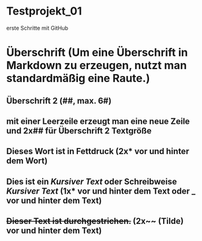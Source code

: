 # Testprojekt_01
erste Schritte mit GitHub
# Überschrift (Um eine Überschrift in Markdown zu erzeugen, nutzt man standardmäßig eine Raute.)
## Überschrift 2 (##, max. 6#)
## mit einer Leerzeile erzeugt man eine neue Zeile und 2x## für Überschrift 2 Textgröße

## Dieses **Wort** ist in Fettdruck (2x* vor und hinter dem Wort)

## Dies ist ein *Kursiver Text* oder Schreibweise _Kursiver Text_ (1x* vor und hinter dem Text oder _ vor und hinter dem Text)

## ~~Dieser Text ist durchgestrichen.~~ (2x~~ (Tilde) vor und hinter dem Text)

